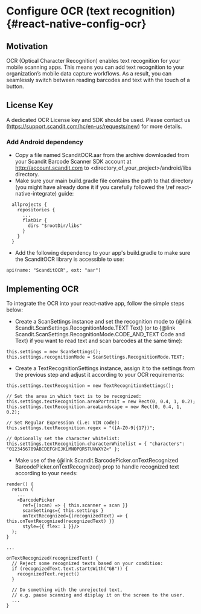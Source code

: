 Configure OCR (text recognition) {#react-native-config-ocr}
=========================================================================

## Motivation

OCR (Optical Character Recognition) enables text recognition for your mobile scanning apps. This means you can add text recognition to your organization’s mobile data capture workflows. As a result, you can seamlessly switch between reading barcodes and text with the touch of a button.

## License Key

A dedicated OCR License key and SDK should be used. Please contact us (https://support.scandit.com/hc/en-us/requests/new) for more details.

### Add Android dependency

- Copy a file named ScanditOCR.aar from the archive downloaded from your Scandit Barcode Scanner SDK account at http://account.scandit.com to <directory_of_your_project>/android/libs directory.
- Make sure your main build.gradle file contains the path to that directory (you might have already done it if you carefully followed the \ref react-native-integrate) guide:

~~~~~~~~~~~~~~~~~~~~~~~~~~~~~~~~~~~~{.java}
  allprojects {
    repositories {
      ...
      flatDir {
        dirs "$rootDir/libs"
      }
    }
  }
~~~~~~~~~~~~~~~~~~~~~~~~~~~~~~~~~~~~

- Add the following dependency to your app's build.gradle to make sure the ScanditOCR library is accessible to use:

~~~~~~~~~~~~~~~~{.java}
api(name: "ScanditOCR", ext: "aar")
~~~~~~~~~~~~~~~~

## Implementing OCR

To integrate the OCR into your react-native app, follow the simple steps below:

- Create a ScanSettings instance and set the recognition mode to {@link Scandit.ScanSettings.RecognitionMode.TEXT Text} (or to {@link Scandit.ScanSettings.RecognitionMode.CODE_AND_TEXT Code and Text} if you want to read text and scan barcodes at the same time):

~~~~~~~~~~~~~~~~{.java}
this.settings = new ScanSettings();
this.settings.recognitionMode = ScanSettings.RecognitionMode.TEXT;
~~~~~~~~~~~~~~~~

- Create a TextRecognitionSettings instance, assign it to the settings from the previous step and adjust it according to your OCR requirements:

~~~~~~~~~~~~~~~~{.java}
this.settings.textRecognition = new TextRecognitionSettings();

// Set the area in which text is to be recognized:
this.settings.textRecognition.areaPortrait = new Rect(0, 0.4, 1, 0.2);
this.settings.textRecognition.areaLandscape = new Rect(0, 0.4, 1, 0.2);

// Set Regular Expression (i.e: VIN code):
this.settings.textRecognition.regex = "([A-Z0-9]{17})";

// Optionally set the character whitelist:
this.settings.textRecognition.characterWhitelist = { "characters": "0123456789ABCDEFGHIJKLMNOPQRSTUVWXYZ<" };
~~~~~~~~~~~~~~~~

- Make use of the {@link Scandit.BarcodePicker.onTextRecognized BarcodePicker.onTextRecognized} prop to handle recognized text according to your needs: 

~~~~~~~~~~~~~~~~{.java}
render() {
  return (
    ...
    <BarcodePicker
      ref={(scan) => { this.scanner = scan }}
      scanSettings={ this.settings }
      onTextRecognized={(recognizedText) => { this.onTextRecognized(recognizedText) }}
      style={{ flex: 1 }}/>
  );
}

...

onTextRecognized(recognizedText) {
  // Reject some recognized texts based on your condition:
  if (recognizedText.text.startsWith("GB")) {
    recognizedText.reject()
  }
  
  // Do something with the unrejected text,
  // e.g. pause scanning and display it on the screen to the user.
  ...
}

~~~~~~~~~~~~~~~~
